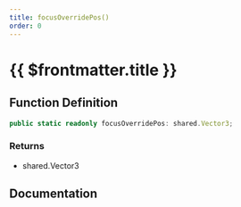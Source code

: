 ```yaml
---
title: focusOverridePos()
order: 0
---
```


# {{ $frontmatter.title }}

## Function Definition

```ts
public static readonly focusOverridePos: shared.Vector3;
```

### Returns

* shared.Vector3

## Documentation

<!--@include: ./parts/focusOverridePos.md-->
